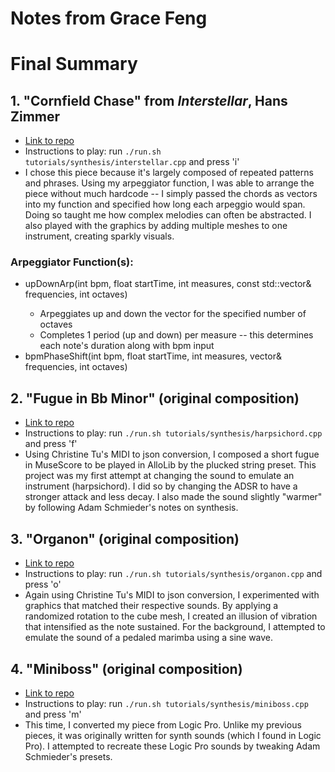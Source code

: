 # Notes from Grace Feng

# Final Summary

## 1. "Cornfield Chase" from *Interstellar*, Hans Zimmer
* [Link to repo](https://github.com/allolib-s23/demo1-gracefeng05/blob/main/tutorials/synthesis/interstellar.cpp)
* Instructions to play: run ```./run.sh tutorials/synthesis/interstellar.cpp``` and press 'i'
* I chose this piece because it's largely composed of repeated patterns and phrases. Using my arpeggiator function, I was able to arrange the piece without much hardcode -- I simply passed the chords as vectors into my function and specified how long each arpeggio would span. Doing so taught me how complex melodies can often be abstracted. I also played with the graphics by adding multiple meshes to one instrument, creating sparkly visuals.

### Arpeggiator Function(s):
* upDownArp(int bpm, float startTime, int measures, const std::vector<float>& frequencies, int octaves)
  - Arpeggiates up and down the vector for the specified number of octaves
  - Completes 1 period (up and down) per measure -- this determines each note's duration along with bpm input
 * bpmPhaseShift(int bpm, float startTime, int measures, vector<float>& frequencies, int octaves)

## 2. "Fugue in Bb Minor" (original composition)
* [Link to repo](https://github.com/allolib-s23/demo1-gracefeng05/blob/main/tutorials/synthesis/harpsichord.cpp)
* Instructions to play: run ```./run.sh tutorials/synthesis/harpsichord.cpp``` and press 'f'
* Using Christine Tu's MIDI to json conversion, I composed a short fugue in MuseScore to be played in AlloLib by the plucked string preset. This project was my first attempt at changing the sound to emulate an instrument (harpsichord). I did so by changing the ADSR to have a stronger attack and less decay. I also made the sound slightly "warmer" by following Adam Schmieder's notes on synthesis.

## 3. "Organon" (original composition)
* [Link to repo](https://github.com/allolib-s23/demo1-gracefeng05/blob/main/tutorials/synthesis/organon.cpp)
* Instructions to play: run ```./run.sh tutorials/synthesis/organon.cpp``` and press 'o'
* Again using Christine Tu's MIDI to json conversion, I experimented with graphics that matched their respective sounds. By applying a randomized rotation to the cube mesh, I created an illusion of vibration that intensified as the note sustained. For the background, I attempted to emulate the sound of a pedaled marimba using a sine wave.

## 4. "Miniboss" (original composition)
* [Link to repo](https://github.com/allolib-s23/demo1-gracefeng05/blob/main/tutorials/synthesis/miniboss.cpp)
* Instructions to play: run ```./run.sh tutorials/synthesis/miniboss.cpp``` and press 'm'
* This time, I converted my piece from Logic Pro. Unlike my previous pieces, it was originally written for synth sounds (which I found in Logic Pro). I attempted to recreate these Logic Pro sounds by tweaking Adam Schmieder's presets.

